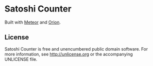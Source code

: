 # Satoshi Counter

Built with [Meteor](https://www.meteor.com) and [Orion](http://orionjs.org).

## License

Satoshi Counter is free and unencumbered public domain software. For more information, see <http://unlicense.org> or the accompanying UNLICENSE file.
